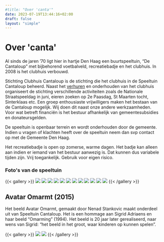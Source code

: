 ```yaml
---
#title: "Over 'canta'"
date: 2023-07-19T13:44:16+02:00
draft: false
layout: "simple"
---
```


# Over 'canta'

Al sinds de jaren ’70 ligt hier in hartje Den Haag een buurtspeeltuin, “De Cantaloup” met bijbehorend voetbalveld, recreatiebadje en het clubhuis. In 2008 is het clubhuis verbouwd. 

Stichting Clubhuis Cantaloup is de stichting die het clubhuis in de Speeltuin Cantaloup beheerd. Naast het [verhuren](/nl/pages/renting) en onderhouden van het clubhuis organiseert de stichting verschillende activiteiten zoals de Nationale Straatspeeldag in juni, eieren zoeken op 2e Paasdag, St Maarten tocht, Sinterklaas etc. Een groep enthousiaste vrijwilligers maken het bestaan van de Cantaloup mogelijk. Wij doen dit naast onze andere werkzaamheden. Voor wat betreft financiën is het bestuur afhankelijk van gemeentesubsidies en donateursgelden.

De speeltuin is openbaar terrein en wordt onderhouden door de gemeente. Indien u vragen of klachten heeft over de speeltuin neem dan svp contact op met de Gemeente Den Haag.

Het recreatiebadje is open op zomerse, warme dagen. Het badje kan alleen aan indien er iemand van het bestuur aanwezig is. Dat kunnen dus variabele tijden zijn. Vrij toegankelijk. Gebruik voor eigen risico.

### Foto's van de speeltuin

{{< gallery >}}
<img src="/outside/clubhuis1.jpeg" class="grid-w33" />
<img src="/outside/Clubhuis6.jpeg" class="grid-w33" />
<img src="/outside/eline-cantaloup.jpg" class="grid-w33" />
<img src="/outside/IMG_7526-1.jpg" class="grid-w33" />
<img src="/outside/IMG_7527.jpg" class="grid-w33" />
<img src="/outside/IMG_7528.jpg" class="grid-w33" />
<img src="/outside/IMG_7532.jpg" class="grid-w33" />
<img src="/outside/kaart-nieuwe-inrichtingkl2.jpg" class="grid-w33" />
<img src="/outside/overzichtkl.jpg" class="grid-w33" />
<img src="/outside/Speeltuin1.jpeg" class="grid-w33" />
<img src="/outside/Speeltuin3-1.jpg" class="grid-w33" />
<img src="/outside/70s.jpg" class="grid-w33" />
{{< /gallery >}}

## Avatar Omarmt (2015)
Het beeld Avatar Omarmt, gemaakt door Nenad Stankovic maakt onderdeel uit van Speeltuin Cantaloup. Het is een hommage aan Sigrid Adriaens en haar beeld “Omarming” (1994). Het beeld is 20 jaar later gerealiseerd, naar wens van Sigrid: “het beeld in het groot, waar kinderen op kunnen spelen”.

{{< gallery >}}
<img src="/avatar/avatar-omarmt2.jpg" class="grid-w65" />
<img src="/avatar/omarming.png" class="grid-w35" />
{{< /gallery >}}